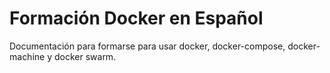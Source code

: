 # Formación Docker en Español

Documentación para formarse para usar docker, docker-compose, docker-machine y docker swarm.
